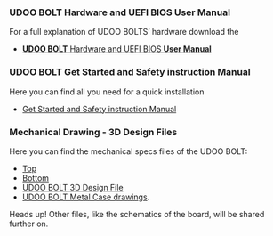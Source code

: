 ### UDOO BOLT Hardware and UEFI BIOS User Manual

For a full explanation of UDOO BOLTS’ hardware download the 
* [**UDOO BOLT** Hardware and UEFI BIOS **User Manual**](http://download.udoo.org/files/UDOO_BOLT/Doc/UDOO_BOLT_MANUAL.pdf)

### UDOO BOLT Get Started and Safety instruction Manual

Here you can find all you need for a quick installation
* [Get Started and Safety instruction Manual](http://download.udoo.org/files/UDOO_BOLT/Doc/UDOO_BOLT_get_started_v1.3.pdf)

### Mechanical Drawing - 3D Design Files

Here you can find the mechanical specs files of the UDOO BOLT:

* [Top](http://download.udoo.org/files/UDOO_BOLT/schematics/UDOO_BOLT_TOP_P0C40B10_.pdf)
* [Bottom](http://download.udoo.org/files/UDOO_BOLT/schematics/UDOO_BOLT_BOT_P0C40B20.pdf)
* [UDOO BOLT 3D Design File](http://download.udoo.org/files/UDOO_BOLT/mechanical_specs/UDOO_BOLT_3D_design_RC1.zip)
* [UDOO BOLT Metal Case drawings](http://download.udoo.org/files/UDOO_BOLT/mechanical_specs/UDOO_BOLT_metal_case_drawings.pdf).


<span class="label label-warning">Heads up!</span> Other files, like the schematics of the board, will be shared further on.
